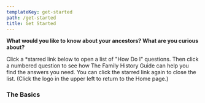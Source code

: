 ```yaml
---
templateKey: get-started
path: /get-started
title: Get Started
---
```

**What would you like to know about your ancestors? What are you curious about?**

Click a *starred link below to open a list of "How Do I" questions. Then click a numbered question to see how The Family History Guide can help you find the answers you need. You can click the starred link again to close the list. (Click the logo in the upper left to return to the Home page.)

### The Basics